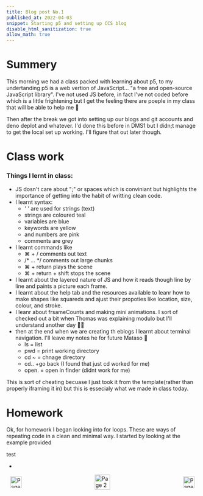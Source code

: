 ```yaml
---
title: Blog post No.1
published_at: 2022-04-03
snippet: Starting p5 and setting up CCS blog
disable_html_sanitization: true
allow_math: true
---
```


# Summery
This morning we had a class packed with learning about p5, to my undertanding p5 is a web vertion of JavaScript... "a free and open-source JavaScript library". I've not used JS before, in fact I've not coded before which is a little frightening but I get the feeling there are poeple in my class that will be able to help me 🫣

Then after the break we got into setting up our blogs and git accounts and deno deplot and whatever. I'd done this before in DMS1 but I didn;t manage to get the local set up working. I'll figure that out later though. 

# Class work
### Things I lernt in class:
- JS dosn't care about ";" or spaces which is conviniant but highlights the importance of getting into the habit of writting clean code.
- I learnt syntax:
    - ' ' are used for strings (text)
    - strings are coloured teal
    - variables are blue
    - keywords are yellow
    - and numbers are pink
    - comments are grey
- I learnt commands like
    - ⌘ + / comments out text
    - /* ... */ comments out large chunks
    - ⌘ + return plays the scene
    - ⌘ + return + shift stops the scene
- I learnt about the layered nature of JS and how it reads though line by line and paints a picture each frame.
- I learnt about the help tab and the resources available to leanr how to make shapes like squareds and ajust their propoties like location, size, colour, and stroke.
- I leanr about frsameCounts and making mini animations. I sort of checked out a bit when Thomas was explaining modulo but I'll understand another day 🤷‍♂️
- then at the end when we are creating th eblogs I learnt about terminal navigation. I'll leave my notes he for future Mataso 🫡
    - ls = list
    - pwd = print working directory
    - cd ~ = chnage directory
    - cd.. +go back (I found that just cd worked for me)
    - open. = open in finder (didnt work for me)

This is sort of cheating becuase I just took it from the template(rather than properly iframing it in) but this is essecialy what we made in class today. 

<canvas id="canvas_example"></canvas>

<script type="module">
    const cnv = document.getElementById (`canvas_example`)
    cnv.width = cnv.parentNode.scrollWidth
    cnv.height = cnv.width * 9 / 16

    const ctx = cnv.getContext (`2d`)
    const pos = {
        x: -100,
        y: cnv.height / 2 - 50
    }
    
    function draw_frame () {
        ctx.fillStyle = `turquoise`
        ctx.fillRect (0, 0, cnv.width, cnv.height)

        ctx.fillStyle = `hotpink`
        ctx.fillRect (pos.x, pos.y, 100, 100)

        pos.x += 2

        if (pos.x > cnv.width) {
            pos.x = -100
        }

        requestAnimationFrame (draw_frame)
    }

    draw_frame ()
</script>

# Homework
Ok, for homework I began looking into for loops. These are ways of repeating code in a clean and minimal way. I started by looking at the example provided

test

-
<style>
.container {
    display: flex;
    justify-content: space-between;
    align-items: center;
    padding: 0 10px; /* Optional: Add some padding if needed */
}

.button {
    display: flex;
    align-items: center;
    /* Add additional styling for buttons if needed */
}

.button img {
    display: block;
}
</style>


<body>
    <div class="container">
        <a>
            <img id= "back_id" src="/Images/Buttons/Back.png" width="30" height="30" alt="Page 1">
        </a>
        <a href="/" class="button middle">
            <img id= "home_id" src="/Images/Buttons/Home.png" width="40" height="40" alt="Page 2">
        </a>
        <a href="/02-downloading-reaper" class="button right">
            <img id= "next_id" src="/Images/Buttons/Forward.png" width="30" height="30" alt="Page 3">
        </a>
    </div>
</body>



 <!-- # This is h1

![a drippy lemon](logo.svg)

^ images are written like this: `![description](file_path/file_name.png)`

## This is h2

*This is italic.*[^1]

[^1]: This is a footnote, *which can also be italic*.

**This is bold.**

Hyperlinks can be written like this: `[text](https://URL)`

You can find a markdown cheat-sheet [here](https://www.markdownguide.org/cheat-sheet/).

## Maths:

... which can be written inline, like this: $\{ x, y, z \} \in \N$

... or block, like this:

$$ x^2 + y^2 = z^2 $$

Visit [ $\KaTeX$ ](https://katex.org/docs/supported#fractions-and-binomials) for more information about writing maths.

## Embedding video:

<iframe id="coding_train_video" src="https://www.youtube.com/embed/rI_y2GAlQFM?si=RDgjkpunxk1mQzMI" title="YouTube video player" frameborder="0" allow="accelerometer; autoplay; clipboard-write; encrypted-media; gyroscope; picture-in-picture; web-share" referrerpolicy="strict-origin-when-cross-origin" allowfullscreen></iframe>

<script type="module">

    console.log (`hello world! 🚀`)

    const iframe  = document.getElementById (`coding_train_video`)
    iframe.width  = iframe.parentNode.scrollWidth
    iframe.height = iframe.width * 9 / 16

</script>

## Embedding p5 sketches:

<iframe id="falling_falling" src="https://editor.p5js.org/capogreco/full/Fkg05m7aA"></iframe>

<script type="module">

    const iframe  = document.getElementById (`falling_falling`)
    iframe.width  = iframe.parentNode.scrollWidth
    iframe.height = iframe.width * 9 / 16 + 42

</script>

## Canvas API

<canvas id="canvas_example"></canvas>

<script type="module">
    const cnv = document.getElementById (`canvas_example`)
    cnv.width = cnv.parentNode.scrollWidth
    cnv.height = cnv.width * 9 / 16

    const ctx = cnv.getContext (`2d`)
    const pos = {
        x: -100,
        y: cnv.height / 2 - 50
    }
    
    function draw_frame () {
        ctx.fillStyle = `turquoise`
        ctx.fillRect (0, 0, cnv.width, cnv.height)

        ctx.fillStyle = `hotpink`
        ctx.fillRect (pos.x, pos.y, 100, 100)

        pos.x += 2

        if (pos.x > cnv.width) {
            pos.x = -100
        }

        requestAnimationFrame (draw_frame)
    }

    draw_frame ()
</script>


 -->